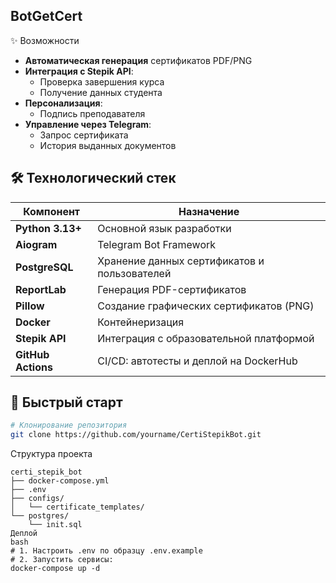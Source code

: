 ## BotGetCert
✨ Возможности

- **Автоматическая генерация** сертификатов PDF/PNG
- **Интеграция с Stepik API**:
  - Проверка завершения курса
  - Получение данных студента
- **Персонализация**:
  - Подпись преподавателя
- **Управление через Telegram**:
  - Запрос сертификата
  - История выданных документов

## 🛠 Технологический стек

| Компонент          | Назначение                                                                      |
|--------------------|---------------------------------------------------------------------------------|
| **Python 3.13+**   | Основной язык разработки                                                        |
| **Aiogram**        | Telegram Bot Framework                                                          |
| **PostgreSQL**     | Хранение данных сертификатов и пользователей                                    |
| **ReportLab**      | Генерация PDF-сертификатов                                                      |
| **Pillow**         | Создание графических сертификатов (PNG)                                         |
| **Docker**         | Контейнеризация                                                                 |
| **Stepik API**     | Интеграция с образовательной платформой                                         |
| **GitHub Actions** | CI/CD: автотесты и деплой на DockerHub                                          |

## 🚀 Быстрый старт

```bash
# Клонирование репозитория
git clone https://github.com/yourname/CertiStepikBot.git
```
Структура проекта
```
certi_stepik_bot
├── docker-compose.yml
├── .env
├── configs/
│   └── certificate_templates/
└── postgres/
    └── init.sql
Деплой
bash
# 1. Настроить .env по образцу .env.example
# 2. Запустить сервисы:
docker-compose up -d